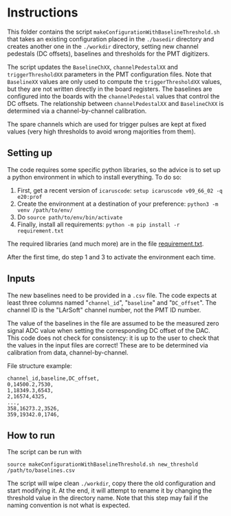 # Instructions
This folder contains the script `makeConfigurationWithBaselineThreshold.sh` that takes an existing configuration placed in the `./basedir` directory and creates another one in the `./workdir` directory, setting new channel pedestals (DC offsets),  baselines and thresholds for the PMT digitizers.

The script updates the `BaselineChXX`, `channelPedestalXX` and `triggerThresholdXX` parameters in the PMT configuration files. Note that `BaselineXX` values are only used to compute the `triggerThresholdXX` values, but they are not written directly in the board registers. The baselines are configured into the boards with the `channelPedestal` values that control the DC offsets. The relationship between `channelPedestalXX` and `BaselineChXX` is determined via a channel-by-channel calibration.

The spare channels which are used for trigger pulses are kept at fixed values (very high thresholds to avoid wrong majorities from them).

## Setting up
The code requires some specific python libraries, so the advice is to set up a python environment in which to install everything. To do so:

1. First, get a recent version of `icaruscode`: `setup icaruscode v09_66_02 -q e20:prof`
2. Create the environment at a destination of your preference:  `python3 -m venv /path/to/env/`
3. Do `source path/to/env/bin/activate`
4. Finally, install all requirements:  `python -m pip install -r requirement.txt`

The required libraries (and much more) are in the file [requirement.txt](../requirement.txt). 

After the first time, do step 1 and 3 to activate the environment each time.

## Inputs
The new baselines need to be provided in a `.csv` file.
The code expects at least three columns named "`channel_id`", "`baseline`" and "`DC_offset`".
The channel ID is the "LArSoft" channel number, not the PMT ID number.

The value of the baselines in the file are assumed to be the measured zero signal ADC value  when setting the corresponding DC offset of the DAC.
This code does not check for consistency: it is up to the user to check that the values in the input files are correct!
These are to be determined via calibration from data, channel-by-channel.

File structure example:
```
channel_id,baseline,DC_offset,
0,14500.2,7530,
1,18349.3,6543,
2,16574,4325,
...,
358,16273.2,3526,
359,19342.0,1746,
```

## How to run

The script can be run with
```
source makeConfigurationWithBaselineThreshold.sh new_threshold /path/to/baselines.csv
```

The script will wipe clean `./workdir`, copy there the old configuration and start modifying it.
At the end, it will attempt to rename it by changing the threshold value in the directory name.
Note that this step may fail if the naming convention is not what is expected.
